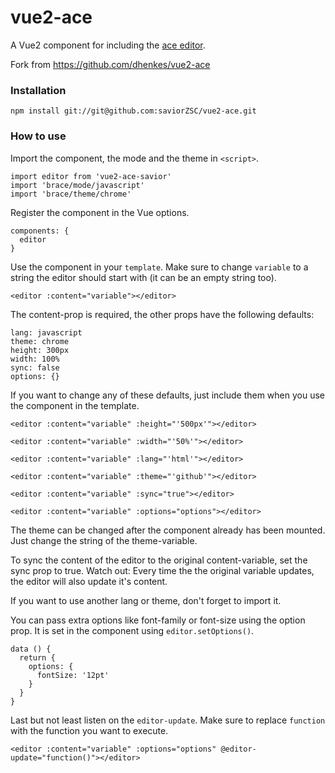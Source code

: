 # vue2-ace

A Vue2 component for including the [ace editor](https://ace.c9.io/).

Fork from https://github.com/dhenkes/vue2-ace

### Installation

```
npm install git://git@github.com:saviorZSC/vue2-ace.git
```

### How to use

Import the component, the mode and the theme in `<script>`.

```
import editor from 'vue2-ace-savior'
import 'brace/mode/javascript'
import 'brace/theme/chrome'
```

Register the component in the Vue options.

```
components: {
  editor
}
```

Use the component in your `template`. Make sure to change `variable` to a string
the editor should start with (it can be an empty string too).

```
<editor :content="variable"></editor>
```


The content-prop is required, the other props have the following defaults:

```
lang: javascript
theme: chrome
height: 300px
width: 100%
sync: false
options: {}
```

If you want to change any of these defaults, just include them when you use the
component in the template.

```
<editor :content="variable" :height="'500px'"></editor>

<editor :content="variable" :width="'50%'"></editor>

<editor :content="variable" :lang="'html'"></editor>

<editor :content="variable" :theme="'github'"></editor>

<editor :content="variable" :sync="true"></editor>

<editor :content="variable" :options="options"></editor>
```

The theme can be changed after the component already has been mounted. Just
change the string of the theme-variable.

To sync the content of the editor to the original content-variable, set the
sync prop to true. Watch out: Every time the the original variable updates, the
editor will also update it's content.

If you want to use another lang or theme, don't forget to import it.

You can pass extra options like font-family or font-size using the option prop.
It is set in the component using `editor.setOptions()`.

```
data () {
  return {
    options: {
      fontSize: '12pt'
    }
  }
}
```

Last but not least listen on the `editor-update`. Make sure to replace
`function` with the function you want to execute.

```
<editor :content="variable" :options="options" @editor-update="function()"></editor>
```
